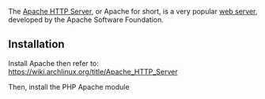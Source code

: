 The [Apache HTTP Server](https://en.wikipedia.org/wiki/Apache_HTTP_Server "wikipedia:Apache HTTP Server"), or Apache for short, is a very popular [web server](https://wiki.archlinux.org/title/Web_server "Web server"), developed by the Apache Software Foundation.

## Installation

Install Apache then refer to: https://wiki.archlinux.org/title/Apache_HTTP_Server

Then, install the PHP Apache module 
